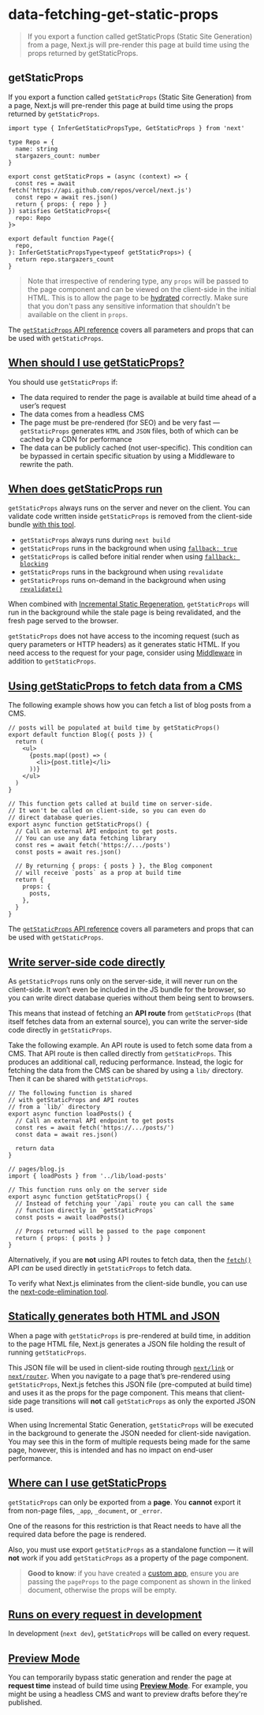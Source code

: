 # data-fetching-get-static-props

> If you export a function called getStaticProps (Static Site Generation) from a page, Next.js will pre-render this page at build time using the props returned by getStaticProps.



## getStaticProps

If you export a function called `getStaticProps` (Static Site Generation) from a page, Next.js will pre-render this page at build time using the props returned by `getStaticProps`.

    import type { InferGetStaticPropsType, GetStaticProps } from 'next'
     
    type Repo = {
      name: string
      stargazers_count: number
    }
     
    export const getStaticProps = (async (context) => {
      const res = await fetch('https://api.github.com/repos/vercel/next.js')
      const repo = await res.json()
      return { props: { repo } }
    }) satisfies GetStaticProps<{
      repo: Repo
    }>
     
    export default function Page({
      repo,
    }: InferGetStaticPropsType<typeof getStaticProps>) {
      return repo.stargazers_count
    }

> Note that irrespective of rendering type, any `props` will be passed to the page component and can be viewed on the client-side in the initial HTML. This is to allow the page to be [hydrated](https://react.dev/reference/react-dom/hydrate) correctly. Make sure that you don't pass any sensitive information that shouldn't be available on the client in `props`.

The [`getStaticProps` API reference](/docs/pages/api-reference/functions/get-static-props) covers all parameters and props that can be used with `getStaticProps`.

## [When should I use getStaticProps?](#when-should-i-use-getstaticprops)

You should use `getStaticProps` if:

*   The data required to render the page is available at build time ahead of a user’s request
*   The data comes from a headless CMS
*   The page must be pre-rendered (for SEO) and be very fast — `getStaticProps` generates `HTML` and `JSON` files, both of which can be cached by a CDN for performance
*   The data can be publicly cached (not user-specific). This condition can be bypassed in certain specific situation by using a Middleware to rewrite the path.

## [When does getStaticProps run](#when-does-getstaticprops-run)

`getStaticProps` always runs on the server and never on the client. You can validate code written inside `getStaticProps` is removed from the client-side bundle [with this tool](https://next-code-elimination.vercel.app/).

*   `getStaticProps` always runs during `next build`
*   `getStaticProps` runs in the background when using [`fallback: true`](about:/docs/pages/api-reference/functions/get-static-paths#fallback-true)
*   `getStaticProps` is called before initial render when using [`fallback: blocking`](about:/docs/pages/api-reference/functions/get-static-paths#fallback-blocking)
*   `getStaticProps` runs in the background when using `revalidate`
*   `getStaticProps` runs on-demand in the background when using [`revalidate()`](about:/docs/pages/building-your-application/data-fetching/incremental-static-regeneration#on-demand-revalidation-with-revalidatepath)

When combined with [Incremental Static Regeneration](/docs/pages/building-your-application/data-fetching/incremental-static-regeneration), `getStaticProps` will run in the background while the stale page is being revalidated, and the fresh page served to the browser.

`getStaticProps` does not have access to the incoming request (such as query parameters or HTTP headers) as it generates static HTML. If you need access to the request for your page, consider using [Middleware](/docs/pages/building-your-application/routing/middleware) in addition to `getStaticProps`.

## [Using getStaticProps to fetch data from a CMS](#using-getstaticprops-to-fetch-data-from-a-cms)

The following example shows how you can fetch a list of blog posts from a CMS.

    // posts will be populated at build time by getStaticProps()
    export default function Blog({ posts }) {
      return (
        <ul>
          {posts.map((post) => (
            <li>{post.title}</li>
          ))}
        </ul>
      )
    }
     
    // This function gets called at build time on server-side.
    // It won't be called on client-side, so you can even do
    // direct database queries.
    export async function getStaticProps() {
      // Call an external API endpoint to get posts.
      // You can use any data fetching library
      const res = await fetch('https://.../posts')
      const posts = await res.json()
     
      // By returning { props: { posts } }, the Blog component
      // will receive `posts` as a prop at build time
      return {
        props: {
          posts,
        },
      }
    }

The [`getStaticProps` API reference](/docs/pages/api-reference/functions/get-static-props) covers all parameters and props that can be used with `getStaticProps`.

## [Write server-side code directly](#write-server-side-code-directly)

As `getStaticProps` runs only on the server-side, it will never run on the client-side. It won’t even be included in the JS bundle for the browser, so you can write direct database queries without them being sent to browsers.

This means that instead of fetching an **API route** from `getStaticProps` (that itself fetches data from an external source), you can write the server-side code directly in `getStaticProps`.

Take the following example. An API route is used to fetch some data from a CMS. That API route is then called directly from `getStaticProps`. This produces an additional call, reducing performance. Instead, the logic for fetching the data from the CMS can be shared by using a `lib/` directory. Then it can be shared with `getStaticProps`.

    // The following function is shared
    // with getStaticProps and API routes
    // from a `lib/` directory
    export async function loadPosts() {
      // Call an external API endpoint to get posts
      const res = await fetch('https://.../posts/')
      const data = await res.json()
     
      return data
    }

    // pages/blog.js
    import { loadPosts } from '../lib/load-posts'
     
    // This function runs only on the server side
    export async function getStaticProps() {
      // Instead of fetching your `/api` route you can call the same
      // function directly in `getStaticProps`
      const posts = await loadPosts()
     
      // Props returned will be passed to the page component
      return { props: { posts } }
    }

Alternatively, if you are **not** using API routes to fetch data, then the [`fetch()`](https://developer.mozilla.org/docs/Web/API/Fetch_API) API _can_ be used directly in `getStaticProps` to fetch data.

To verify what Next.js eliminates from the client-side bundle, you can use the [next-code-elimination tool](https://next-code-elimination.vercel.app/).

## [Statically generates both HTML and JSON](#statically-generates-both-html-and-json)

When a page with `getStaticProps` is pre-rendered at build time, in addition to the page HTML file, Next.js generates a JSON file holding the result of running `getStaticProps`.

This JSON file will be used in client-side routing through [`next/link`](/docs/pages/api-reference/components/link) or [`next/router`](/docs/pages/api-reference/functions/use-router). When you navigate to a page that’s pre-rendered using `getStaticProps`, Next.js fetches this JSON file (pre-computed at build time) and uses it as the props for the page component. This means that client-side page transitions will **not** call `getStaticProps` as only the exported JSON is used.

When using Incremental Static Generation, `getStaticProps` will be executed in the background to generate the JSON needed for client-side navigation. You may see this in the form of multiple requests being made for the same page, however, this is intended and has no impact on end-user performance.

## [Where can I use getStaticProps](#where-can-i-use-getstaticprops)

`getStaticProps` can only be exported from a **page**. You **cannot** export it from non-page files, `_app`, `_document`, or `_error`.

One of the reasons for this restriction is that React needs to have all the required data before the page is rendered.

Also, you must use export `getStaticProps` as a standalone function — it will **not** work if you add `getStaticProps` as a property of the page component.

> **Good to know**: if you have created a [custom app](/docs/pages/building-your-application/routing/custom-app), ensure you are passing the `pageProps` to the page component as shown in the linked document, otherwise the props will be empty.

## [Runs on every request in development](#runs-on-every-request-in-development)

In development (`next dev`), `getStaticProps` will be called on every request.

## [Preview Mode](#preview-mode)

You can temporarily bypass static generation and render the page at **request time** instead of build time using [**Preview Mode**](/docs/pages/guides/preview-mode). For example, you might be using a headless CMS and want to preview drafts before they're published.
